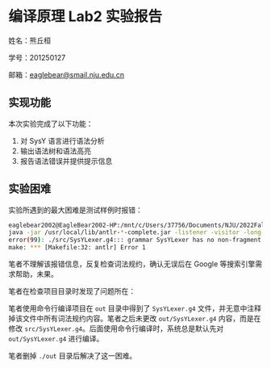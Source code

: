 # 编译原理 Lab2 实验报告

姓名：熊丘桓

学号：201250127

邮箱：<eaglebear@smail.nju.edu.cn>

## 实现功能

本次实验完成了以下功能：

1. 对 SysY 语言进行语法分析
2. 输出语法树和语法高亮
3. 报告语法错误并提供提示信息

## 实验困难

实验所遇到的最大困难是测试样例时报错：

```bash
eaglebear2002@EagleBear2002-HP:/mnt/c/Users/37756/Documents/NJU/2022Fall/Compilers/Lab$ make antlr
java -jar /usr/local/lib/antlr-*-complete.jar -listener -visitor -long-messages  ./src/SysYLexer.g4
error(99): ./src/SysYLexer.g4::: grammar SysYLexer has no non-fragment rules
make: *** [Makefile:32: antlr] Error 1
```

笔者不理解该报错信息，反复检查词法规约，确认无误后在 Google 等搜索引擎需求帮助，未果。

笔者在检查项目目录时发现了问题所在：

笔者使用命令行编译项目在 `out` 目录中得到了 `SysYLexer.g4` 文件，并无意中注释掉该文件中所有词法规约内容。笔者之后未更改 `out/SysYLexer.g4` 内容，而是在修改 `src/SysYLexer.g4`。后面使用命令行编译时，系统总是默认先对 `out/SysYLexer.g4` 进行编译。

笔者删掉 `./out` 目录后解决了这一困难。